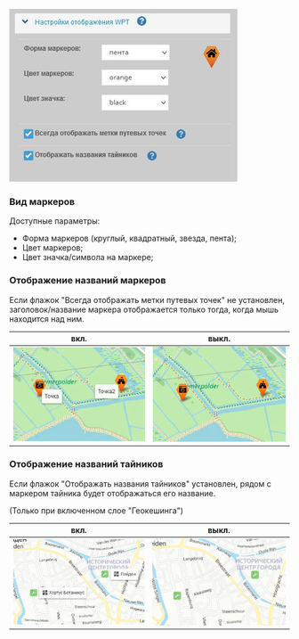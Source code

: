 <!-- markdownlint-disable-next-line first-line-heading -->
![Настройка маркеров](../_media/marker-config.jpg)

### Вид маркеров

Доступные параметры:

- Форма маркеров (круглый, квадратный, звезда, пента);
- Цвет маркеров;
- Цвет значка/символа на маркере;


### Отображение названий маркеров 
Если флажок "Всегда отображать метки путевых точек" не установлен, 
заголовок/название маркера отображается только тогда, когда мышь находится над ним.


|вкл.|выкл.
|----|----|
| ![image200](../_media/MarkerTitle1.png) | ![image200](../_media/MarkerTitle2.png)

### Отображение названий тайников
Если флажок "Отображать названия тайников" установлен, 
рядом с маркером тайника будет отображаться его название.

(Только при включенном слое "Геокешинга")


|вкл.|выкл.
|----|----|
| ![image200](../_media/GeoMarker1.png) | ![image200](../_media/GeoMarker2.png)
